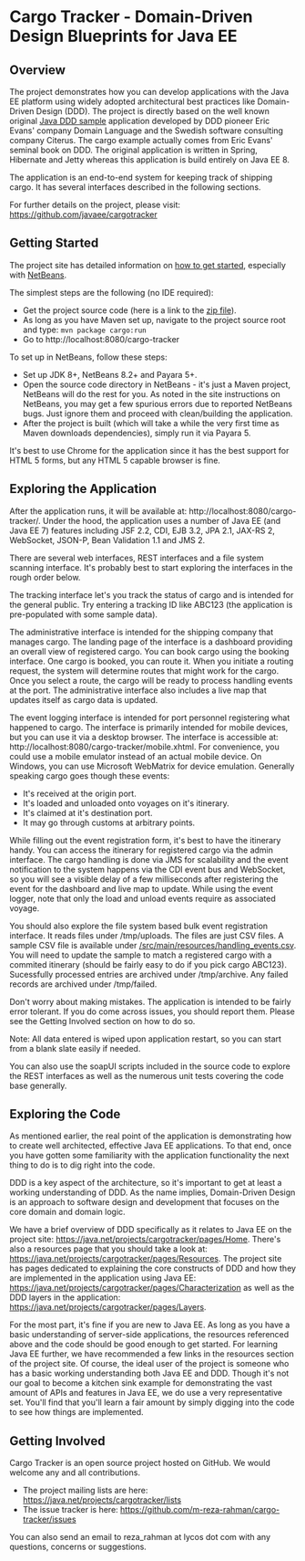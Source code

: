 Cargo Tracker - Domain-Driven Design Blueprints for Java EE
===========================================================

Overview
--------
The project demonstrates how you can develop applications with the Java EE platform using widely adopted architectural best practices like Domain-Driven Design (DDD). The project is directly based on the well known original [Java DDD sample](http://dddsample.sourceforge.net) application developed by DDD pioneer Eric Evans' company Domain Language and the Swedish 
software consulting company Citerus. The cargo example actually comes from Eric Evans' seminal book on DDD. The original application is written in Spring, Hibernate and Jetty whereas this application is build entirely on Java EE 8.

The application is an end-to-end system for keeping track of shipping cargo. It has several interfaces described in the following sections.

For further details on the project, please visit: https://github.com/javaee/cargotracker

Getting Started
---------------
The project site has detailed information on [how to get started](https://java.net/projects/cargotracker/pages/Home), especially with [NetBeans](https://java.net/projects/cargotracker/pages/NetBeans).

The simplest steps are the following (no IDE required):

* Get the project source code (here is a link to the [zip file](https://github.com/m-reza-rahman/cargotracker/archive/master.zip)).
* As long as you have Maven set up, navigate to the project source root and 
  type: `mvn package cargo:run`
* Go to http://localhost:8080/cargo-tracker

To set up in NetBeans, follow these steps:

* Set up JDK 8+, NetBeans 8.2+ and Payara 5+.
* Open the source code directory in NetBeans - it's just a Maven project, NetBeans will do the rest for you. As noted in the site instructions on NetBeans, you may get a few spurious errors due to reported NetBeans bugs. Just ignore them and proceed with clean/building the application.
* After the project is built (which will take a while the very first time as Maven downloads dependencies), simply run it via Payara 5.
  
It's best to use Chrome for the application since it has the best support for HTML 5 forms, but any HTML 5 capable browser is fine.

Exploring the Application
-------------------------
After the application runs, it will be available at: http://localhost:8080/cargo-tracker/. Under the hood, the application uses a 
number of Java EE (and Java EE 7) features including JSF 2.2, CDI, EJB 3.2, JPA 2.1, JAX-RS 2, WebSocket, JSON-P, Bean Validation 1.1 and JMS 2.

There are several web interfaces, REST interfaces and a file system scanning interface. It's probably best to start exploring the interfaces in the rough order below.

The tracking interface let's you track the status of cargo and is intended for the general public. Try entering a tracking ID like ABC123 (the application is pre-populated with some sample data).

The administrative interface is intended for the shipping company that manages cargo. The landing page of the interface is a dashboard providing an overall view of registered cargo. You can book cargo using the booking interface. One cargo is booked, you can route it. When you initiate a routing request, the system will determine routes that might work for the cargo. Once you select a route, the cargo will be ready to process handling events at the port. The administrative interface also includes a live map that updates itself as cargo data is updated.

The event logging interface is intended for port personnel registering what happened to cargo. The interface is primarily intended for mobile devices, but you can use it via a desktop browser. The interface is accessible at: http://localhost:8080/cargo-tracker/mobile.xhtml. For convenience, you could use a mobile emulator instead of an actual mobile device. On Windows, you can use Microsoft WebMatrix for device emulation. Generally speaking cargo goes though these events:

* It's received at the origin port.
* It's loaded and unloaded onto voyages on it's itinerary.
* It's claimed at it's destination port.
* It may go through customs at arbitrary points.

While filling out the event registration form, it's best to have the itinerary handy. You can access the itinerary for registered cargo via the admin interface. The cargo handling is done via JMS for scalability and the event notification to the system happens via the CDI event bus and WebSocket, so you will see a visible delay of a few milliseconds after registering the event for the dashboard and live map to update. While using the event logger, note that only the load and unload events require as associated voyage.

You should also explore the file system based bulk event registration interface. It reads files under /tmp/uploads. The files are just CSV files. A sample CSV file is available under [/src/main/resources/handling_events.csv](/src/main/resources/handling_events.csv). You will need to update the sample to match a registered cargo with a commited itinerary (should be fairly easy to do if you pick cargo ABC123). Sucessfully processed entries are archived under /tmp/archive. Any failed records are archived under /tmp/failed.

Don't worry about making mistakes. The application is intended to be fairly error tolerant. If you do come across issues, you should report them. Please see the Getting Involved section on how to do so.

Note: All data entered is wiped upon application restart, so you can start from a blank slate easily if needed.

You can also use the soapUI scripts included in the source code to explore the REST interfaces as well as the numerous unit tests covering the code base generally.

Exploring the Code
------------------
As mentioned earlier, the real point of the application is demonstrating how to create well architected, effective Java EE applications. To that end, once you have gotten some familiarity with the application functionality the next thing to do is to dig right into the code.

DDD is a key aspect of the architecture, so it's important to get at least a working understanding of DDD. As the name implies, Domain-Driven Design is an approach to software design and development that focuses on the core domain and domain logic.

We have a brief overview of DDD specifically as it relates to Java EE on the project site: https://java.net/projects/cargotracker/pages/Home. There's also a resources page that you should take a look at: https://java.net/projects/cargotracker/pages/Resources. The project site has pages dedicated to explaining the core constructs of DDD and how they are implemented in the application using Java EE: https://java.net/projects/cargotracker/pages/Characterization as well as the DDD layers in the application: https://java.net/projects/cargotracker/pages/Layers.

For the most part, it's fine if you are new to Java EE. As long as you have a basic understanding of server-side applications, the resources referenced above and the code should be good enough to get started. For learning Java EE further, we have recommended a few links in the resources section of the project site. Of course, the ideal user of the project is someone who has a basic working 
understanding both Java EE and DDD. Though it's not our goal to become a kitchen sink example for demonstrating the vast amount of APIs and features in Java EE, we do use a very representative set. You'll find that you'll learn a fair amount by simply digging into the code to see how things are implemented.

Getting Involved
----------------
Cargo Tracker is an open source project hosted on GitHub. We would welcome any and all contributions.

* The project mailing lists are here: https://java.net/projects/cargotracker/lists
* The issue tracker is here: https://github.com/m-reza-rahman/cargo-tracker/issues

You can also send an email to reza_rahman at lycos dot com with any questions, concerns or suggestions.
